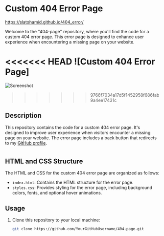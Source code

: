 # Custom 404 Error Page

https://slatohamid.github.io/404_error/

Welcome to the "404-page" repository, where you'll find the code for a custom 404 error page. This error page is designed to enhance user experience when encountering a missing page on your website.

<<<<<<< HEAD
![Custom 404 Error Page]
=======

![Screenshot](https://github.com/slatohamid/404_error/assets/117818692/28f93a3d-a18f-4ec1-b4a5-ed7fd8afb65d)
>>>>>>> 9766f7034a17d5f1452958f686fab9a4ee17431c

## Description

This repository contains the code for a custom 404 error page. It's designed to improve user experience when visitors encounter a missing page on your website. The error page includes a back button that redirects to my [GitHub profile](https://github.com/slatohamid).

#

## HTML and CSS Structure

The HTML and CSS for the custom 404 error page are organized as follows:

- `index.html`: Contains the HTML structure for the error page.
- `styles.css`: Provides styling for the error page, including background colors, fonts, and optional hover animations.

## Usage

1. Clone this repository to your local machine:

   ```bash
   git clone https://github.com/YourGitHubUsername/404-page.git
   ```
